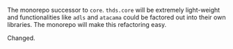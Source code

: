 The monorepo successor to `core`.
`thds.core` will be extremely light-weight and functionalities like `adls` and `atacama` could be factored out into their
own libraries. The monorepo will make this refactoring easy.

Changed.
